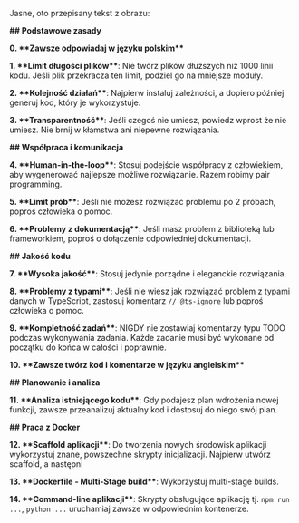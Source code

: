 Jasne, oto przepisany tekst z obrazu:

**## Podstawowe zasady**

**0. \*\*Zawsze odpowiadaj w języku polskim\*\***

**1. \*\*Limit długości plików\*\***: Nie twórz plików dłuższych niż 1000 linii kodu. Jeśli plik przekracza ten limit, podziel go na mniejsze moduły.

**2. \*\*Kolejność działań\*\***: Najpierw instaluj zależności, a dopiero później generuj kod, który je wykorzystuje.

**3. \*\*Transparentność\*\***: Jeśli czegoś nie umiesz, powiedz wprost że nie umiesz. Nie brnij w kłamstwa ani niepewne rozwiązania.

**## Współpraca i komunikacja**

**4. \*\*Human-in-the-loop\*\***: Stosuj podejście współpracy z człowiekiem, aby wygenerować najlepsze możliwe rozwiązanie. Razem robimy pair programming.

**5. \*\*Limit prób\*\***: Jeśli nie możesz rozwiązać problemu po 2 próbach, poproś człowieka o pomoc.

**6. \*\*Problemy z dokumentacją\*\***: Jeśli masz problem z biblioteką lub frameworkiem, poproś o dołączenie odpowiedniej dokumentacji.

**## Jakość kodu**

**7. \*\*Wysoka jakość\*\***: Stosuj jedynie porządne i eleganckie rozwiązania.

**8. \*\*Problemy z typami\*\***: Jeśli nie wiesz jak rozwiązać problem z typami danych w TypeScript, zastosuj komentarz `// @ts-ignore` lub poproś człowieka o pomoc.

**9. \*\*Kompletność zadań\*\***: NIGDY nie zostawiaj komentarzy typu TODO podczas wykonywania zadania. Każde zadanie musi być wykonane od początku do końca w całości i poprawnie.

**10. \*\*Zawsze twórz kod i komentarze w języku angielskim\*\***

**## Planowanie i analiza**

**11. \*\*Analiza istniejącego kodu\*\***: Gdy podajesz plan wdrożenia nowej funkcji, zawsze przeanalizuj aktualny kod i dostosuj do niego swój plan.

**## Praca z Docker**

**12. \*\*Scaffold aplikacji\*\***: Do tworzenia nowych środowisk aplikacji wykorzystuj znane, powszechne skrypty inicjalizacji. Najpierw utwórz scaffold, a następni

**13. \*\*Dockerfile - Multi-Stage build\*\***: Wykorzystuj multi-stage builds.

**14. \*\*Command-line aplikacji\*\***: Skrypty obsługujące aplikację tj. `npm run ...`, `python ...` uruchamiaj zawsze w odpowiednim kontenerze.